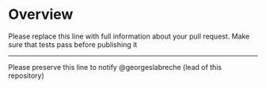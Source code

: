# Overview

Please replace this line with full information about your pull request. Make sure that tests pass before publishing it

---

Please preserve this line to notify @georgeslabreche (lead of this repository)
